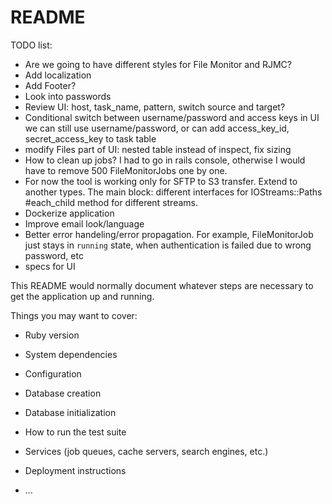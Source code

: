 # README

TODO list:

* Are we going to have different styles for File Monitor and RJMC?
* Add localization
* Add Footer?
* Look into passwords
* Review UI: host, task_name, pattern, switch source and target?
* Conditional switch between username/password and access keys in UI
  we can still use username/password, or can add access_key_id, secret_access_key
  to task table
* modify Files part of UI: nested table instead of inspect, fix sizing 
* How to clean up jobs? I had to go in rails console, otherwise I would have to remove 500 FileMonitorJobs one by one.
* For now the tool is working only for SFTP to S3 transfer. Extend to another types. The main block: different interfaces for 
  IOStreams::Paths #each_child method for different streams.
* Dockerize application
* Improve email look/language
* Better error handeling/error propagation. For example, FileMonitorJob just stays in `running` state, when authentication is failed due to wrong password, etc 
* specs for UI 


This README would normally document whatever steps are necessary to get the
application up and running.

Things you may want to cover:

* Ruby version

* System dependencies

* Configuration

* Database creation

* Database initialization

* How to run the test suite

* Services (job queues, cache servers, search engines, etc.)

* Deployment instructions

* ...
